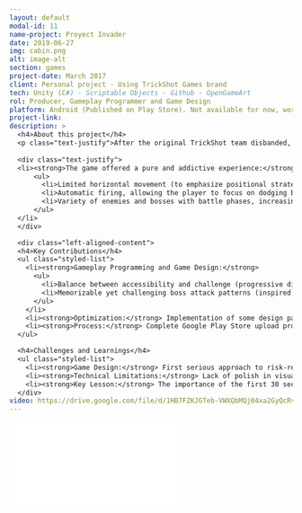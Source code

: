 ```yaml
---
layout: default
modal-id: 11
name-project: Proyect Invader
date: 2019-06-27
img: cabin.png
alt: image-alt
section: games
project-date: March 2017
client: Personal project - Using TrickShot Games brand
tech: Unity (C#) - Scriptable Objects - Github - OpenGameArt
rol: Producer, Gameplay Programmer and Game Design
platform: Android (Published on Play Store). Not available for now, work in progress
project-link:
description: >
  <h4>About this project</h4>
  <p class="text-justify">After the original TrickShot team disbanded, I decided to continue as a solo developer, exploring classic genres to further my skills. Invader (the name intentionally misspelled as a marketing ploy) was an arcade spaceship shooter designed with the philosophy: "easy to learn, hard to master."</p>
  
  <div class="text-justify">
  <li><strong>The game offered a pure and addictive experience:</strong>
      <ul>
        <li>Limited horizontal movement (to emphasize positional strategy).</li>
        <li>Automatic firing, allowing the player to focus on dodging bullet patterns.</li>
        <li>Variety of enemies and bosses with battle phases, increasing gameplay depth.</li>
      </ul>
  </li>
  </div>

  <div class="left-aligned-content">
  <h4>Key Contributions</h4>
  <ul class="styled-list">
    <li><strong>Gameplay Programming and Game Design:</strong>
      <ul>
        <li>Balance between accessibility and challenge (progressive difficulty curve).</li>
        <li>Memorizable yet challenging boss attack patterns (inspired by simplified bullet hells).</li>
      </ul>
    </li>
    <li><strong>Optimization:</strong> Implementation of some design patterns for better performance on mobile devices, such as singleton and object pooling.</li>
    <li><strong>Process:</strong> Complete Google Play Store upload process (build, metadata, and asset management Post-launch retention and difficulty analysis.</li>
  </ul>

  <h4>Challenges and Learnings</h4>
  <ul class="styled-list">
    <li><strong>Game Design:</strong> First serious approach to risk-reward balance in shooters (e.g., rewards for getting close to enemies).</li>
    <li><strong>Technical Limitations:</strong> Lack of polish in visual feedback (e.g., clear indicators of damage taken).</li>
    <li><strong>Key Lesson:</strong> The importance of the first 30 seconds of gameplay to capture the casual player.</li>
  </div>
video: https://drive.google.com/file/d/1HB7FZKJGTeb-VWXQbMQj04xa2GyQcRvi/preview
---
```


<div class="embed-responsive" style="background: url('img/portfolio/{{ post.img }}') center/cover;">
  <iframe 
    src="{{ page.video }}" 
    frameborder="0"
    allow="accelerometer; autoplay; clipboard-write; encrypted-media; gyroscope; picture-in-picture" 
    allowfullscreen
    class="w-full h-full">
  </iframe>
</div>